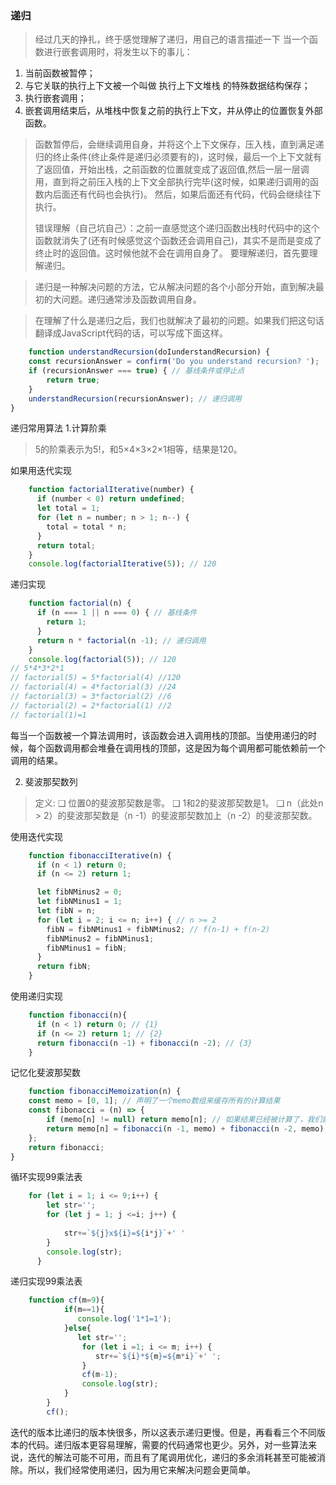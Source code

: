 ### 递归
>  经过几天的挣扎，终于感觉理解了递归，用自己的语言描述一下
> 当一个函数进行嵌套调用时，将发生以下的事儿：
   1. 当前函数被暂停；
   2. 与它关联的执行上下文被一个叫做 执行上下文堆栈 的特殊数据结构保存；
   3. 执行嵌套调用；
   4. 嵌套调用结束后，从堆栈中恢复之前的执行上下文，并从停止的位置恢复外部函数。
> 函数暂停后，会继续调用自身，并将这个上下文保存，压入栈，直到满足递归的终止条件(终止条件是递归必须要有的)，这时候，最后一个上下文就有了返回值，开始出栈，之前函数的位置就变成了返回值,然后一层一层调用，直到将之前压入栈的上下文全部执行完毕(这时候，如果递归调用的函数内后面还有代码也会执行)。
> 然后，如果后面还有代码，代码会继续往下执行。
> 
> 错误理解（自己坑自己）：之前一直感觉这个递归函数出栈时代码中的这个函数就消失了(还有时候感觉这个函数还会调用自己)，其实不是而是变成了终止时的返回值。这时候他就不会在调用自身了。
>  要理解递归，首先要理解递归。  
  
>递归是一种解决问题的方法，它从解决问题的各个小部分开始，直到解决最初的大问题。递归通常涉及函数调用自身。

>在理解了什么是递归之后，我们也就解决了最初的问题。如果我们把这句话翻译成JavaScript代码的话，可以写成下面这样。

```javascript
    function understandRecursion(doIunderstandRecursion) {
    const recursionAnswer = confirm('Do you understand recursion? ');
    if (recursionAnswer === true) { // 基线条件或停止点
        return true;
    }
    understandRecursion(recursionAnswer); // 递归调用
}
```

递归常用算法
1.计算阶乘
> 5的阶乘表示为5!，和5×4×3×2×1相等，结果是120。    

如果用迭代实现
```javascript
    function factorialIterative(number) {
      if (number < 0) return undefined;
      let total = 1;
      for (let n = number; n > 1; n--) {
        total = total * n;
      }
      return total;
    }
    console.log(factorialIterative(5)); // 120

```
递归实现
```javascript
    function factorial(n) {
      if (n === 1 || n === 0) { // 基线条件
        return 1;
      }
      return n * factorial(n -1); // 递归调用
    }
    console.log(factorial(5)); // 120
// 5*4*3*2*1
// factorial(5) = 5*factorial(4) //120
// factorial(4) = 4*factorial(3) //24
// factorial(3) = 3*factorial(2) //6
// factorial(2) = 2*factorial(1) //2
// factorial(1)=1
```
每当一个函数被一个算法调用时，该函数会进入调用栈的顶部。当使用递归的时候，每个函数调用都会堆叠在调用栈的顶部，这是因为每个调用都可能依赖前一个调用的结果。

2. 斐波那契数列
> 定义: ❑ 位置0的斐波那契数是零。
> ❑ 1和2的斐波那契数是1。
> ❑ n（此处n > 2）的斐波那契数是（n -1）的斐波那契数加上（n -2）的斐波那契数。 

使用迭代实现
```javascript
    function fibonacciIterative(n) {
      if (n < 1) return 0;
      if (n <= 2) return 1;

      let fibNMinus2 = 0;
      let fibNMinus1 = 1;
      let fibN = n;
      for (let i = 2; i <= n; i++) { // n >= 2
        fibN = fibNMinus1 + fibNMinus2; // f(n-1) + f(n-2)
        fibNMinus2 = fibNMinus1;
        fibNMinus1 = fibN;
      }
      return fibN;
    }
```
使用递归实现
```javascript
    function fibonacci(n){
      if (n < 1) return 0; // {1}
      if (n <= 2) return 1; // {2}
      return fibonacci(n -1) + fibonacci(n -2); // {3}
    }
```
记忆化斐波那契数
```javascript
    function fibonacciMemoization(n) {
    const memo = [0, 1]; // 声明了一个memo数组来缓存所有的计算结果
    const fibonacci = (n) => {
        if (memo[n] != null) return memo[n]; // 如果结果已经被计算了，我们就返回它
        return memo[n] = fibonacci(n -1, memo) + fibonacci(n -2, memo); // 否则计算该结果并将它加入缓存
    };
    return fibonacci;
}
```
循环实现99乘法表
```javascript
    for (let i = 1; i <= 9;i++) {
        let str='';
        for (let j = 1; j <=i; j++) {
             
            str+=`${j}x${i}=${i*j}`+' '
        }
        console.log(str);
      }
```
递归实现99乘法表
```javascript
    function cf(m=9){
            if(m==1){
               console.log('1*1=1');
            }else{
               let str='';
                for (let i =1; i <= m; i++) {
                   str+=`${i}*${m}=${m*i}`+' ';
                }
                cf(m-1);
                console.log(str);
            }
        }
        cf();
```

迭代的版本比递归的版本快很多，所以这表示递归更慢。但是，再看看三个不同版本的代码。递归版本更容易理解，需要的代码通常也更少。另外，对一些算法来说，迭代的解法可能不可用，而且有了尾调用优化，递归的多余消耗甚至可能被消除。所以，我们经常使用递归，因为用它来解决问题会更简单。
